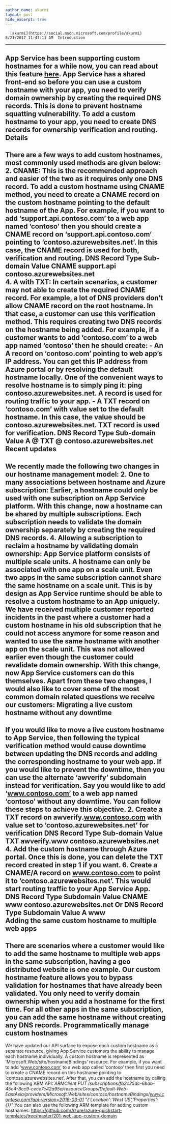```yaml
---
author_name: akurmi
layout: post
hide_excerpt: true
---
```

      [akurmi](https://social.msdn.microsoft.com/profile/akurmi)  6/21/2017 11:47:11 AM  Introduction
------------

 App Service has been supporting custom hostnames for a while now, you can read about this feature [here](https://docs.microsoft.com/en-us/azure/app-service-web/web-sites-custom-domain-name). App Service has a shared front-end so before you can use a custom hostname with your app, you need to verify domain ownership by creating the required DNS records. This is done to prevent hostname squatting vulnerability. To add a custom hostname to your app, you need to create DNS records for ownership verification and routing. Details
-------

 There are a few ways to add custom hostnames, most commonly used methods are given below:  2. CNAME: This is the recommended approach and easier of the two as it requires only one DNS record. To add a custom hostname using CNAME method, you need to create a CNAME record on the custom hostname pointing to the default hostname of the App. For example, if you want to add ‘support.api.contoso.com’ to a web app named ‘contoso’ then you should create a CNAME record on ‘support.api.contoso.com’ pointing to ‘contoso.azurewebsites.net’. In this case, the CNAME record is used for both, verification and routing.    DNS Record Type Sub-domain Value   CNAME support.api contoso.azurewebsites.net    
 4. A with TXT: In certain scenarios, a customer may not able to create the required CNAME record. For example, a lot of DNS providers don’t allow CNAME record on the root hostname. In that case, a customer can use this verification method. This requires creating two DNS records on the hostname being added. For example, if a customer wants to add ‘contoso.com’ to a web app named ‘contoso’ then he should create: 
	 - An A record on ‘contoso.com’ pointing to web app’s IP address. You can get this IP address from Azure portal or by resolving the default hostname locally. One of the convenient ways to resolve hostname is to simply ping it: ping contoso.azurewebsites.net. A record is used for routing traffic to your app.
	 - A TXT record on ‘contoso.com’ with value set to the default hostname. In this case, the value should be contoso.azurewebsites.net. TXT record is used for verification.
	     DNS Record Type Sub-domain Value   A @ <IP Address>   TXT @ contoso.azurewebsites.net    
  Recent updates
--------------

 We recently made the following two changes in our hostname management model:  2. One to many associations between hostname and Azure subscription: Earlier, a hostname could only be used with one subscription on App Service platform. With this change, now a hostname can be shared by multiple subscriptions. Each subscription needs to validate the domain ownership separately by creating the required DNS records.
 4. Allowing a subscription to reclaim a hostname by validating domain ownership: App Service platform consists of multiple scale units. A hostname can only be associated with one app on a scale unit. Even two apps in the same subscription cannot share the same hostname on a scale unit. This is by design as App Service runtime should be able to resolve a custom hostname to an App uniquely. We have received multiple customer reported incidents in the past where a customer had a custom hostname in his old subscription that he could not access anymore for some reason and wanted to use the same hostname with another app on the scale unit. This was not allowed earlier even though the customer could revalidate domain ownership. With this change, now App Service customers can do this themselves.
  Apart from these two changes, I would also like to cover some of the most common domain related questions we receive our customers: Migrating a live custom hostname without any downtime
-----------------------------------------------------

 If you would like to move a live custom hostname to App Service, then following the typical verification method would cause downtime between updating the DNS records and adding the corresponding hostname to your web app. If you would like to prevent the downtime, then you can use the alternate ‘awverify’ subdomain instead for verification. Say you would like to add ‘www.contoso.com’ to a web app named ‘contoso’ without any downtime. You can follow these steps to achieve this objective.  2. Create a TXT record on awverify.www.contoso.com with value set to ‘contoso.azurewebsites.net’ for verification    DNS Record Type Sub-domain Value   TXT awverify.www contoso.azurewebsites.net    
 4. Add the custom hostname through Azure portal. Once this is done, you can delete the TXT record created in step 1 if you want.
 6. Create a CNAME/A record on www.contoso.com to point it to ‘contoso.azurewebsites.net’. This would start routing traffic to your App Service App.    DNS Record Type Subdomain Value   CNAME www contoso.azurewebsites.net    Or    DNS Record Type Subdomain Value   A www <IP Address>    
  Adding the same custom hostname to multiple web apps
----------------------------------------------------

 There are scenarios where a customer would like to add the same hostname to multiple web apps in the same subscription, having a geo distributed website is one example. Our custom hostname feature allows you to bypass validation for hostnames that have already been validated. You only need to verify domain ownership when you add a hostname for the first time. For all other apps in the same subscription, you can add the same hostname without creating any DNS records. Programmatically manage custom hostnames
----------------------------------------

 We have updated our API surface to expose each custom hostname as a separate resource, giving App Service customers the ability to manage each hostname individually. A custom hostname is represented as ‘Microsoft.Web/site/hostnameBindings’ resource. For example, if you want to add ‘www.contoso.com’ to a web app called ‘contoso’ then first you need to create a CNAME record on this hostname pointing to ‘contoso.azurewebsites.net’. After that, you can add the hostname by calling the following ARM API: *ARMClient PUT /subscriptions/fb2c25dc-6bab-45c4-8cc9-cece7c42a95a/resourceGroups/Default-Web-EastAsia/providers/Microsoft.Web/sites/contoso/hostnameBindings/www.contoso.com?api-version=2016-03-01 "{'Location':'West US','Properties':{}}"* You can also use the following ARM template for adding custom hostnames: <https://github.com/Azure/azure-quickstart-templates/tree/master/201-web-app-custom-domain>     